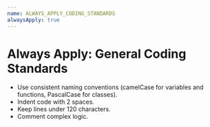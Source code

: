 ```yaml
---
name: ALWAYS_APPLY_CODING_STANDARDS
alwaysApply: true
---
```


# Always Apply: General Coding Standards

- Use consistent naming conventions (camelCase for variables and functions, PascalCase for classes).
- Indent code with 2 spaces.
- Keep lines under 120 characters.
- Comment complex logic.

